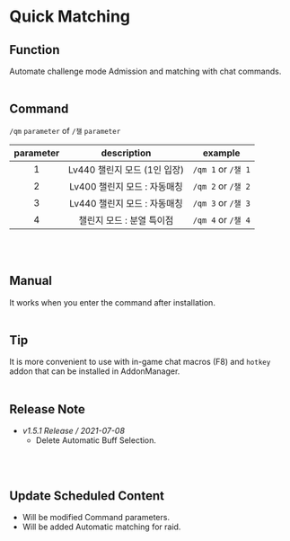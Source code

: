 # Quick Matching

## Function
Automate challenge mode Admission and matching with chat commands.
<br/>
<br/>

## Command
``/qm`` ``parameter`` of ``/챌`` ``parameter``

| parameter | description | example |
|:---:|:---:|:--:|
|1|Lv440 챌린지 모드 (1인 입장)|``/qm 1`` or ``/챌 1``|
|2|Lv400 챌린지 모드 : 자동매칭 |``/qm 2`` or ``/챌 2``|
|3|Lv440 챌린지 모드 : 자동매칭|``/qm 3`` or ``/챌 3``|
|4|챌린지 모드 : 분열 특이점|``/qm 4`` or ``/챌 4``|
<br/>
<br/>

## Manual
It works when you enter the command after installation.
<br/>
<br/>

## Tip
It is more convenient to use with in-game chat macros (F8) and ``hotkey`` addon that can be installed in AddonManager.
<br/>
<br/>

## Release Note
* *v1.5.1 Release / 2021-07-08*
    - Delete Automatic Buff Selection.
<br/>
<br/>

## Update Scheduled Content
- Will be modified Command parameters.
- Will be added Automatic matching for raid.
